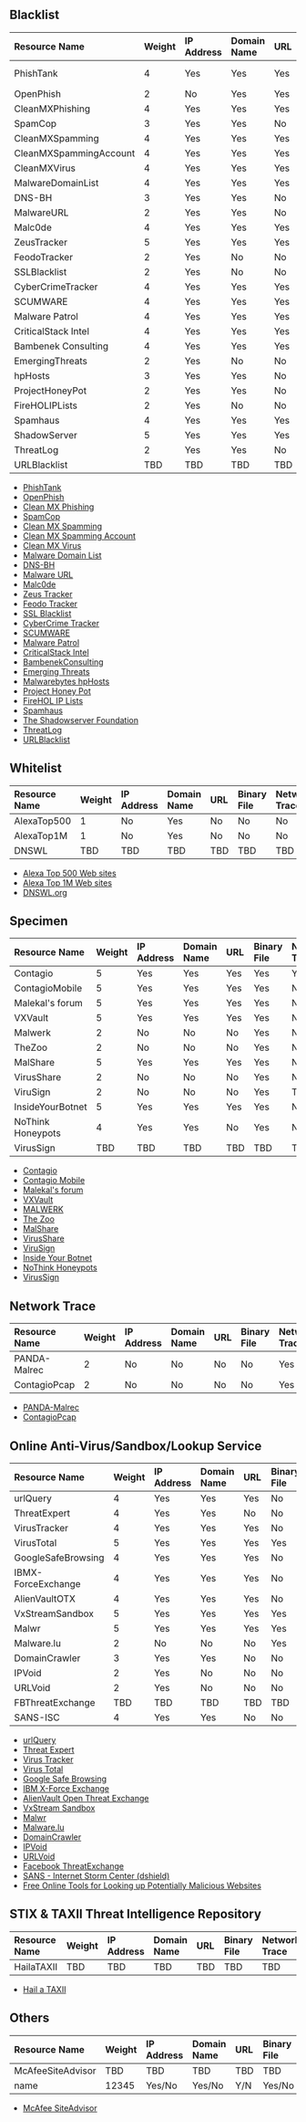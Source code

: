 ## Blacklist
| Resource Name | Weight | IP Address | Domain Name | URL | Binary File | Network Trace | Access Method | Format      | Category |
|:------------- |:------ |:---------- |:----------- |:--- |:----------- |:------------- |:------------- |:----------- |:-------- |
| PhishTank     | 4      | Yes        | Yes         | Yes | No          | No | WebUI/API| XML/CSV/JSON/Serialized PHP | phishing |
| OpenPhish     | 2      | No         | Yes         | Yes | No          | No            | WebUI/FILE    | XML/TXT     | phishing |
| CleanMXPhishing | 4    | Yes        | Yes         | Yes | No          | No            | WebUI/RSS/MAIL| XML/TXT     | phishing |
| SpamCop       | 3      | Yes        | Yes         | No  | No          | No            | WebUI         | XML         | spamming |
| CleanMXSpamming | 4    | Yes        | Yes         | Yes | No          | No            | WebUI/RSS/MAIL| XML/TXT     | spamming |
| CleanMXSpammingAccount | 4 | Yes    | Yes         | Yes | No          | No            | WebUI/RSS/MAIL| XML/TXT     | spamming |
| CleanMXVirus  | 4      | Yes        | Yes         | Yes | No          | No            | WebUI/RSS/MAIL| XML/TXT     | malware  |
| MalwareDomainList | 4  | Yes        | Yes         | Yes | No          | No            | WebUI/RSS     | XML         | malware  |
| DNS-BH        | 3      | Yes        | Yes         | No  | No          | No            | RSS/FILE      | XML/TXT     | malware  |
| MalwareURL    | 2      | Yes        | Yes         | No  | No          | No            | FILE          | TXT         | malware  |
| Malc0de       | 4      | Yes        | Yes         | Yes | No          | No            | WebUI/RSS/FILE| XML/TXT     | malware  |
| ZeusTracker   | 5      | Yes        | Yes         | Yes | Yes         | No            | WebUI/API/RSS/FILE | XML/TXT| malware  |
| FeodoTracker  | 2      | Yes        | No          | No  | No          | No            | WebUI/RSS/FILE| XML/TXT     | malware  |
| SSLBlacklist  | 2      | Yes        | No          | No  | No          | No            | WebUI/RSS/FILE| XML/TXT     | malware  |
| CyberCrimeTracker | 4  | Yes        | Yes         | Yes | No          | No            | WebUI/RSS/FILE| XML/TXT     | malware  |
| SCUMWARE      | 4      | Yes        | Yes         | Yes | No          | No            | WebUI         | XML         | malware  |
| Malware Patrol| 4      | Yes        | Yes         | Yes | No          | No            | WebUI/API     | XML/TXT     | malware  |
| CriticalStack Intel | 4| Yes        | Yes         | Yes | No          | No            | WebUI/API     | XML/Bro     | misc     |
| Bambenek Consulting | 4| Yes        | Yes         | Yes | No          | No            | FILE          | TXT         | malware  |
| EmergingThreats | 2    | Yes        | No          | No  | No          | No            | FILE          | TXT/Snort   | malware  |
| hpHosts       | 3      | Yes        | Yes         | No  | No          | No            | FILE          | TXT         | misc     |
| ProjectHoneyPot| 2     | Yes        | Yes         | No  | No          | No            | WebUI/RSS/FILE| XML/TXT     | misc     |
| FireHOLIPLists| 2      | Yes        | No          | No  | No          | No            | FILE          | TXT         | misc     |
| Spamhaus      | 4      | Yes        | Yes         | Yes | No          | No            | API           | System      | misc     |
| ShadowServer  | 5      | Yes        | Yes         | Yes | Yes         | No            | MAIL/API/     | CSV         | misc     |
| ThreatLog     | 2      | Yes        | Yes         | No  | No          | No            | WebUI         | XML         | misc     |
| URLBlacklist  | TBD    | TBD        | TBD         | TBD | TBD         | TBD           | TBD           | TBD         | TBD      |

* [PhishTank](https://www.phishtank.com/)
* [OpenPhish](https://openphish.com/)
* [Clean MX Phishing](http://support.clean-mx.de/clean-mx/phishing.php)
* [SpamCop](https://www.spamcop.net/)
* [Clean MX Spamming](http://support.clean-mx.com/clean-mx/portals.php)
* [Clean MX Spamming Account](http://support.clean-mx.de/clean-mx/publog.php)
* [Clean MX Virus](http://support.clean-mx.de/clean-mx/viruses.php)
* [Malware Domain List](https://www.malwaredomainlist.com/)
* [DNS-BH](http://www.malwaredomains.com/)
* [Malware URL](https://www.malwareurl.com/)
* [Malc0de](https://malc0de.com/database)
* [Zeus Tracker](https://zeustracker.abuse.ch/)
* [Feodo Tracker](https://feodotracker.abuse.ch)
* [SSL Blacklist](https://sslbl.abuse.ch/)
* [CyberCrime Tracker](http://cybercrime-tracker.net/)
* [SCUMWARE](http://www.scumware.org/)
* [Malware Patrol](http://www.malware.com.br/)
* [CriticalStack Intel](https://intel.criticalstack.com/)
* [BambenekConsulting](http://osint.bambenekconsulting.com/feeds/)
* [Emerging Threats](http://rules.emergingthreats.net/)
* [Malwarebytes hpHosts](http://hosts-file.net/)
* [Project Honey Pot](https://www.projecthoneypot.org/)
* [FireHOL IP Lists](http://iplists.firehol.org/)
* [Spamhaus](http://www.spamhaus.org/)
* [The Shadowserver Foundation](https://www.shadowserver.org)
* [ThreatLog](http://www.threatlog.com/)
* [URLBlacklist](http://www.urlblacklist.com/)

## Whitelist
| Resource Name | Weight | IP Address | Domain Name | URL | Binary File | Network Trace | Access Method | Format      | Category |
|:------------- |:------ |:---------- |:----------- |:--- |:----------- |:------------- |:------------- |:----------- |:-------- |
| AlexaTop500   | 1      | No         | Yes         | No  | No          | No            | WebUI         | XML         | benign   |
| AlexaTop1M    | 1      | No         | Yes         | No  | No          | No            | FILE          | CSV         | benign   |
| DNSWL         | TBD    | TBD        | TBD         | TBD | TBD         | TBD           | TBD           | TBD         | TBD      |

* [Alexa Top 500 Web sites](http://www.alexa.com/topsites)
* [Alexa Top 1M Web sites](http://s3.amazonaws.com/alexa-static/top-1m.csv.zip)
* [DNSWL.org](http://www.dnswl.org)

## Specimen
| Resource Name | Weight | IP Address | Domain Name | URL | Binary File | Network Trace | Access Method | Format      | Category |
|:------------- |:------ |:---------- |:----------- |:--- |:----------- |:------------- |:------------- |:----------- |:-------- |
| Contagio      | 5      | Yes        | Yes         | Yes | Yes         | Yes           | RSS/FILE      | XML/BIN     | malware  |
| ContagioMobile| 5      | Yes        | Yes         | Yes | Yes         | No            | RSS/FILE      | XML/BIN     | malware  |
| Malekal's forum | 5    | Yes        | Yes         | Yes | Yes         | No            | WebUI/RSS/FILE| XML/BIN     | malware  |
| VXVault       | 5      | Yes        | Yes         | Yes | Yes         | No            | WebUI/RSS/FILE| XML/TXT/BIN | malware  |
| Malwerk       | 2      | No         | No          | No  | Yes         | No            | FILE          | BIN         | malware  |
| TheZoo        | 2      | No         | No          | No  | Yes         | No            | FILE          | BIN         | malware  |
| MalShare      | 5      | Yes        | Yes         | Yes | Yes         | No            | WebUI/API/FILE|XML/TXT/JSON/BIN|malware|
| VirusShare    | 2      | No         | No          | No  | Yes         | No            | WebUI/FILE    | TORRENT     | malware  |
| ViruSign      | 2      | No         | No          | No  | Yes         | TBD           | WebUI         | XML         | malware  |
| InsideYourBotnet | 5   | Yes        | Yes         | Yes | Yes         | No            | WebUI/RSS/FILE| XML/BIN     | malware  |
| NoThink Honeypots | 4  | Yes        | Yes         | No  | Yes         | No            | WebUI/FILE    | XML/JSON/BIN| malware  |
| VirusSign     | TBD    | TBD        | TBD         | TBD | TBD         | TBD           | TBD           | TBD         | TBD      |

* [Contagio](https://contagiodump.blogspot.com/)
* [Contagio Mobile](https://contagiominidump.blogspot.com/)
* [Malekal's forum](http://malwaredb.malekal.com/)
* [VXVault](http://vxvault.net/ViriList.php)
* [MALWERK](http://dasmalwerk.eu/)
* [The Zoo](https://ytisf.github.io/theZoo/)
* [MalShare](http://www.malshare.com/)
* [VirusShare](http://virusshare.com/)
* [ViruSign](http://www.virusign.com/)
* [Inside Your Botnet](http://www.exposedbotnets.com/)
* [NoThink Honeypots](http://www.nothink.org/honeypots.php)
* [VirusSign](http://www.virussign.com/)

## Network Trace
| Resource Name | Weight | IP Address | Domain Name | URL | Binary File | Network Trace | Access Method | Format      | Category |
|:------------- |:------ |:---------- |:----------- |:--- |:----------- |:------------- |:------------- |:----------- |:-------- |
| PANDA-Malrec  | 2      | No         | No          | No  | No          | Yes           | WebUI/FILE    | PCAP/RRLOG  | malware  |
| ContagioPcap  | 2      | No         | No          | No  | No          | Yes           | FILE          | BIN         | malware  |

* [PANDA-Malrec](http://panda.gtisc.gatech.edu/malrec/)
* [ContagioPcap](http://contagiodump.blogspot.tw/2013/04/collection-of-pcap-files-from-malware.html)

## Online Anti-Virus/Sandbox/Lookup Service
| Resource Name | Weight | IP Address | Domain Name | URL | Binary File | Network Trace | Access Method | Format      | Category |
|:------------- |:------ |:---------- |:----------- |:--- |:----------- |:------------- |:------------- |:----------- |:-------- |
| urlQuery      | 4      | Yes        | Yes         | Yes | No          | No            | WebUI         | XML         | malware  |
| ThreatExpert  | 4      | Yes        | Yes         | No  | No          | No            | WebUI         | XML         | malware  |
| VirusTracker  | 4      | Yes        | Yes         | Yes | No          | No            | WebUI/FILE    | XML/CSV     | malware  |
| VirusTotal    | 5      | Yes        | Yes         | Yes | Yes         | No            | WebUI/API/FILE| XML/BIN     | malware  |
| GoogleSafeBrowsing | 4 | Yes        | Yes         | Yes | No          | No            | WebUI/API     | XML         | malware  |
| IBMX-ForceExchange | 4 | Yes        | Yes         | Yes | No          | No            | WebUI/API     | XML/JSON    | misc     |
| AlienVaultOTX | 4      | Yes        | Yes         | Yes | No          | No            | WebUI/API     | XML/JSON    | misc     |
| VxStreamSandbox| 5     | Yes        | Yes         | Yes | Yes         | Yes           | WebUI         | XML         | malware  |
| Malwr         | 5      | Yes        | Yes         | Yes | Yes         | No            | WebUI/API/FILE| XML/BIN     | malware  |
| Malware.lu    | 2      | No         | No          | No  | Yes         | No            | WebUI/API/FILE| XML/BIN     | malware  |
| DomainCrawler | 3      | Yes        | Yes         | No  | No          | No            | WebUI         | XML         | misc     |
| IPVoid        | 2      | Yes        | No          | No  | No          | No            | WebUI         | XML         | misc     |
| URLVoid       | 2      | Yes        | No          | No  | No          | No            | WebUI         | XML/API     | misc     |
| FBThreatExchange| TBD  | TBD        | TBD         | TBD | TBD         | TBD           | TXAII         | TBD         | TBD      |
| SANS-ISC      | 4      | Yes        | Yes         | No  | No          | No            | WebUI/FILE    | XML/TXT     | misc     |

* [urlQuery](https://urlquery.net/index.php)
* [Threat Expert](http://www.threatexpert.com/reports.aspx)
* [Virus Tracker](https://virustracker.net/)
* [Virus Total](https://www.virustotal.com/)
* [Google Safe Browsing](https://www.google.com/safebrowsing/diagnostic?site=Google.com)
* [IBM X-Force Exchange](https://exchange.xforce.ibmcloud.com/)
* [AlienVault Open Threat Exchange](https://otx.alienvault.com/)
* [VxStream Sandbox](https://www.hybrid-analysis.com/)
* [Malwr](https://malwr.com/)
* [Malware.lu](https://malware.lu/)
* [DomainCrawler](http://www.domaincrawler.com/)
* [IPVoid](http://www.ipvoid.com/)
* [URLVoid](http://www.urlvoid.com/)
* [Facebook ThreatExchange](https://developers.facebook.com/products/threat-exchange)
* [SANS - Internet Storm Center (dshield)](https://isc.sans.edu/)
* [Free Online Tools for Looking up Potentially Malicious Websites](https://zeltser.com/lookup-malicious-websites/)

## STIX & TAXII Threat Intelligence Repository
| Resource Name | Weight | IP Address | Domain Name | URL | Binary File | Network Trace | Access Method | Format      | Category |
|:------------- |:------ |:---------- |:----------- |:--- |:----------- |:------------- |:------------- |:----------- |:-------- |
| HailaTAXII    | TBD    | TBD        | TBD         | TBD | TBD         | TBD           | TXAII         | TBD         | TBD      |

* [Hail a TAXII](http://hailataxii.com/)

## Others
| Resource Name | Weight | IP Address | Domain Name | URL | Binary File | Network Trace | Access Method | Format      | Category |
|:------------- |:------ |:---------- |:----------- |:--- |:----------- |:------------- |:------------- |:----------- |:-------- |
| McAfeeSiteAdvisor | TBD| TBD        | TBD         | TBD | TBD         | TBD           | TBD           | TBD         | TBD      |
| name          | 12345  | Yes/No     | Yes/No      | Y/N | Yes/No      | Yes/No        | WebUI/API/RSS | XML/TXT     | misc     |

* [McAfee SiteAdvisor](https://www.siteadvisor.com/)
